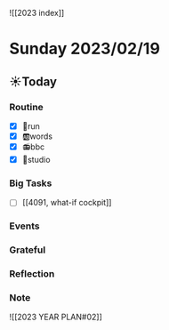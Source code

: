  ![[2023 index]]
# Sunday 2023/02/19
## ☀Today
### Routine
- [x] 🏃run
- [x] 🆎words
- [x] 📻bbc
- [x] 📘studio
### Big Tasks
* [ ] [[4091, what-if cockpit]]
### Events
### Grateful
### Reflection
### Note

![[2023 YEAR PLAN#02]]